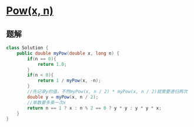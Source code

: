 # [Pow(x, n)](https://leetcode.cn/problems/powx-n/)

## 题解

~~~java
class Solution {
    public double myPow(double x, long n) {
        if(n == 0){
            return 1.0;
        }
        if(n < 0){
            return 1 / myPow(x, -n);
        }
        //先记录y的值，不然myPow(x, n / 2) * myPow(x, n / 2)就需要递归两次
        double y = myPow(x, n / 2);
        //单数要多乘一次x
        return n == 1 ? x : n % 2 == 0 ? y * y : y * y * x;
    }
}
~~~
